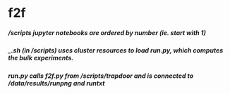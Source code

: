 # f2f

##### /scripts jupyter notebooks are ordered by number (ie. start with 1)
##### _.sh (in /scripts) uses cluster resources to load run.py, which computes the bulk experiments.
##### run.py calls f2f.py from /scripts/trapdoor and is connected to /data/results/runpng and runtxt
